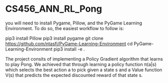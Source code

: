 # CS456_ANN_RL_Pong

you will need to install Pygame, Pillow, and the PyGame Learning Environment. To do so, the easiest workflow to follow is:

pip3 install Pillow
pip3 install pygame
git clone https://github.com/ntasfi/PyGame-Learning-Environment
cd PyGame-Learning-Environment
pip3 install -e .

The project consits of implementing a Policy Gradient algorithm that learns to play Pong.
We achieved that through learning a policy function π(a|s) which selects the best action a to pick given a state s and a Value function V(s) 
that predicts the expected discounted reward of that state s. 
